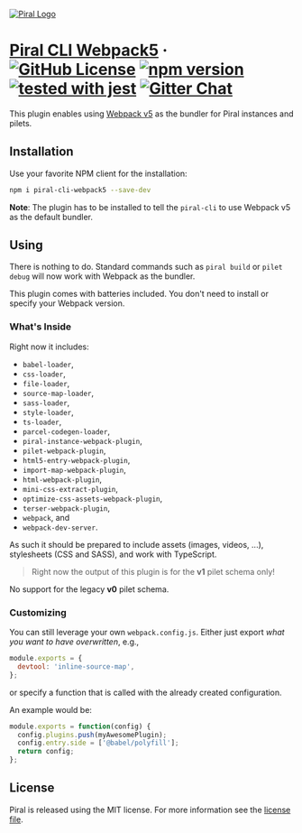 [![Piral Logo](https://github.com/smapiot/piral/raw/master/docs/assets/logo.png)](https://piral.io)

# [Piral CLI Webpack5](https://piral.io) &middot; [![GitHub License](https://img.shields.io/badge/license-MIT-blue.svg)](https://github.com/smapiot/piral/blob/master/LICENSE) [![npm version](https://img.shields.io/npm/v/piral-cli-webpack5.svg?style=flat)](https://www.npmjs.com/package/piral-cli-webpack5) [![tested with jest](https://img.shields.io/badge/tested_with-jest-99424f.svg)](https://jestjs.io) [![Gitter Chat](https://badges.gitter.im/gitterHQ/gitter.png)](https://gitter.im/piral-io/community)

This plugin enables using [Webpack v5](https://webpack.js.org) as the bundler for Piral instances and pilets.

## Installation

Use your favorite NPM client for the installation:

```sh
npm i piral-cli-webpack5 --save-dev
```

**Note**: The plugin has to be installed to tell the `piral-cli` to use Webpack v5 as the default bundler.

## Using

There is nothing to do. Standard commands such as `piral build` or `pilet debug` will now work with Webpack as the bundler.

This plugin comes with batteries included. You don't need to install or specify your Webpack version.

### What's Inside

Right now it includes:

- `babel-loader`,
- `css-loader`,
- `file-loader`,
- `source-map-loader`,
- `sass-loader`,
- `style-loader`,
- `ts-loader`,
- `parcel-codegen-loader`,
- `piral-instance-webpack-plugin`,
- `pilet-webpack-plugin`,
- `html5-entry-webpack-plugin`,
- `import-map-webpack-plugin`,
- `html-webpack-plugin`,
- `mini-css-extract-plugin`,
- `optimize-css-assets-webpack-plugin`,
- `terser-webpack-plugin`,
- `webpack`, and
- `webpack-dev-server`.

As such it should be prepared to include assets (images, videos, ...), stylesheets (CSS and SASS), and work with TypeScript.

> Right now the output of this plugin is for the **v1** pilet schema only!

No support for the legacy **v0** pilet schema.

### Customizing

You can still leverage your own `webpack.config.js`. Either just export *what you want to have overwritten*, e.g.,

```js
module.exports = {
  devtool: 'inline-source-map',
};
```

or specify a function that is called with the already created configuration.

An example would be:

```js
module.exports = function(config) {
  config.plugins.push(myAwesomePlugin);
  config.entry.side = ['@babel/polyfill'];
  return config;
};
```

## License

Piral is released using the MIT license. For more information see the [license file](./LICENSE).
